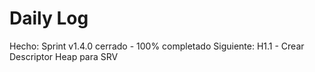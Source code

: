 ﻿# Daily Log

Hecho: Sprint v1.4.0 cerrado - 100% completado
Siguiente: H1.1 - Crear Descriptor Heap para SRV


